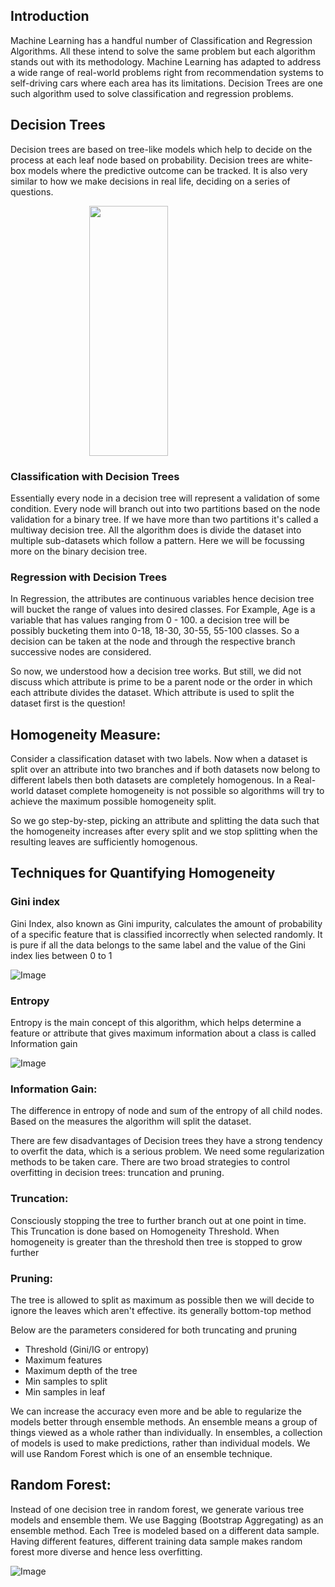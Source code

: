 ##  Introduction


Machine Learning has a handful number of Classification and Regression Algorithms. All these intend to solve the same problem but each algorithm stands out with its methodology. Machine Learning has adapted to address a wide range of real-world problems right from recommendation systems to self-driving cars where each area has its limitations. Decision Trees are one such algorithm used to solve classification and regression problems. 

## Decision Trees
Decision trees are based on tree-like models which help to decide on the process at each leaf node based on probability. Decision trees are white-box models where the predictive outcome can be tracked. It is also very similar to how we make decisions in real life, deciding on a series of questions.


<img style="display: block;  margin-left: auto;  margin-right: auto;  width: 50%;" src="https://cdn2.hubspot.net/hubfs/4145950/Imported_Blog_Media/tree1.png" width="400" height="400" />

### Classification with Decision Trees

Essentially every node in a decision tree will represent a validation of some condition. Every node will branch out into two partitions based on the node validation for a binary tree. If we have more than two partitions it's called a multiway decision tree. All the algorithm does is divide the dataset into multiple sub-datasets which follow a pattern. Here we will be focussing more on the binary decision tree.

### Regression with Decision Trees

In Regression, the attributes are continuous variables hence decision tree will bucket the range of values into desired classes.
For Example, Age is a variable that has values ranging from 0 - 100. a decision tree will be possibly bucketing them into 0-18, 18-30, 30-55, 55-100 classes. So a decision can be taken at the node and through the respective branch successive nodes are considered.

So now, we understood how a decision tree works. But still, we did not discuss which attribute is prime to be a parent node or the order in which each attribute divides the dataset. Which attribute is used to split the dataset first is the question!

## Homogeneity Measure:

Consider a classification dataset with two labels. Now when a dataset is split over an attribute into two branches and if both datasets now belong to different labels then both datasets are completely homogenous. In a Real-world dataset complete homogeneity is not possible so algorithms will try to achieve the maximum possible homogeneity split.

So we go step-by-step, picking an attribute and splitting the data such that the homogeneity increases after every split and we stop splitting when the resulting leaves are sufficiently homogenous. 

## Techniques for Quantifying Homogeneity

### Gini index
Gini Index, also known as Gini impurity, calculates the amount of probability of a specific feature that is classified incorrectly when selected randomly. It is pure if all the data belongs to the same label and the value of the Gini index lies between 0 to 1

![Image](https://miro.medium.com/max/417/1*QF-JeWpQQ86xhRhseHGecg.png)

### Entropy
Entropy is the main concept of this algorithm, which helps determine a feature or attribute that gives maximum information about a class is called Information gain

![Image](https://datascience.foundation/img/pdf_images/understanding_decision_trees_with_python_gini_impurity_2_1.png)

### Information Gain:
The difference in entropy of node and sum of the entropy of all child nodes. Based on the measures the algorithm will split the dataset.

There are few disadvantages of Decision trees they have a strong tendency to overfit the data, which is a serious problem. We need some regularization methods to be taken care. There are two broad strategies to control overfitting in decision trees: truncation and pruning. 

### Truncation: 

Consciously stopping the tree to further branch out at one point in time. This Truncation is done based on Homogeneity Threshold. When homogeneity is greater than the threshold then tree is stopped to grow further

### Pruning:

The tree is allowed to split as maximum as possible then we will decide to ignore the leaves which aren't effective. its generally bottom-top method

Below are the parameters considered for both truncating and pruning
- Threshold (Gini/IG or entropy)
- Maximum features  
- Maximum depth of the tree
- Min samples to split
- Min samples in leaf 

We can increase the accuracy even more and be able to regularize the models better through ensemble methods. An ensemble means a group of things viewed as a whole rather than individually. In ensembles, a collection of models is used to make predictions, rather than individual models. We will use Random Forest which is one of an ensemble technique.

## Random Forest:

Instead of one decision tree in random forest, we generate various tree models and ensemble them. We use Bagging (Bootstrap Aggregating) as an ensemble method. Each Tree is modeled based on a different data sample. Having different features, different training data sample makes random forest more diverse and hence less overfitting.

![Image](https://cdn.corporatefinanceinstitute.com/assets/random-forest.png)
